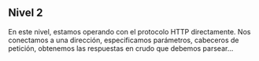 ## Nivel 2
En este nivel, estamos operando con el protocolo HTTP directamente. Nos conectamos a una dirección, especificamos parámetros, cabeceros de petición, obtenemos las respuestas en crudo que debemos parsear...

